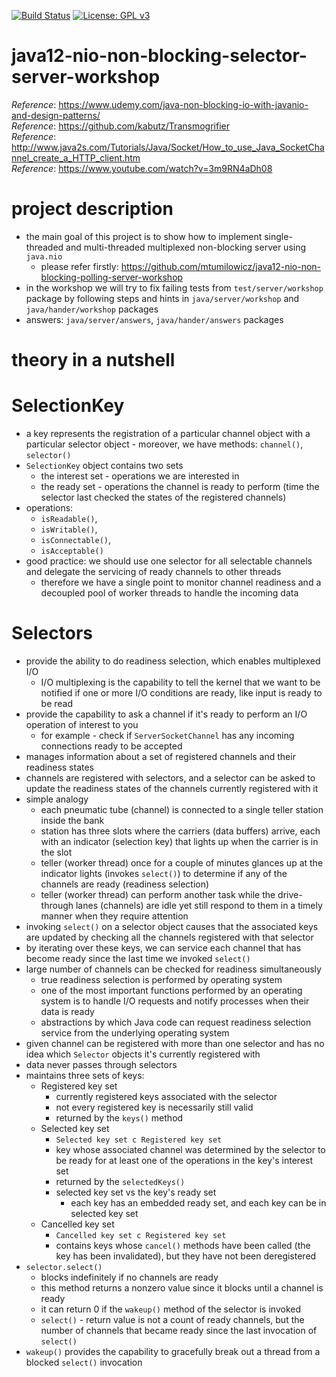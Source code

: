 [![Build Status](https://travis-ci.com/mtumilowicz/java12-nio-non-blocking-selector-server-workshop.svg?branch=master)](https://travis-ci.com/mtumilowicz/java12-nio-non-blocking-selector-server-workshop)
[![License: GPL v3](https://img.shields.io/badge/License-GPLv3-blue.svg)](https://www.gnu.org/licenses/gpl-3.0)

# java12-nio-non-blocking-selector-server-workshop

_Reference_: https://www.udemy.com/java-non-blocking-io-with-javanio-and-design-patterns/  
_Reference_: https://github.com/kabutz/Transmogrifier  
_Reference_: http://www.java2s.com/Tutorials/Java/Socket/How_to_use_Java_SocketChannel_create_a_HTTP_client.htm  
_Reference_: https://www.youtube.com/watch?v=3m9RN4aDh08

# project description
* the main goal of this project is to show how to implement single-threaded and multi-threaded 
multiplexed non-blocking server using `java.nio`
    * please refer firstly: https://github.com/mtumilowicz/java12-nio-non-blocking-polling-server-workshop
* in the workshop we will try to fix failing tests from `test/server/workshop` package by following steps and hints in
`java/server/workshop` and `java/hander/workshop` packages
* answers: `java/server/answers`, `java/hander/answers` packages

# theory in a nutshell
# SelectionKey
* a key represents the registration of a particular channel object with a
  particular selector object - moreover, we have methods: `channel()`, `selector()`
* `SelectionKey` object contains two sets
    * the interest set - operations we are interested in
    * the ready set - operations the channel is ready to perform (time the selector last checked the states 
    of the registered channels)
* operations:
    * `isReadable()`,
    * `isWritable()`, 
    * `isConnectable()`,
    * `isAcceptable()`
* good practice: we should use one selector for all selectable channels and delegate the servicing of ready 
channels to other threads
  * therefore we have a single point to monitor channel readiness and a decoupled pool of worker threads to handle 
  the incoming data
      
# Selectors
* provide the ability to do readiness selection, which enables multiplexed I/O
    * I/O multiplexing is the capability to tell the kernel that we want to be notified if one or more I/O conditions 
    are ready, like input is ready to be read
* provide the capability to ask a channel if it's ready to perform an I/O operation of interest to you
  * for example - check if `ServerSocketChannel` has any incoming connections ready to be accepted
* manages information about a set of registered channels and their readiness states
* channels are registered with selectors, and a selector can be asked to update the readiness states of the 
  channels currently registered with it
* simple analogy
    * each pneumatic tube (channel) is connected to a single teller station inside the bank
    * station has three slots where the carriers (data buffers) arrive, each with an indicator (selection key) that 
    lights up when the carrier is in the slot
    * teller (worker thread) once for a couple of minutes glances up at the indicator lights (invokes `select()`) 
    to determine if any of the channels are ready (readiness selection) 
    * teller (worker thread) can perform another task while the drive-through lanes (channels) are idle yet 
    still respond to them in a timely manner when they require attention
* invoking `select()` on a selector object causes that the associated keys are updated by checking all the channels 
registered with that selector
* by iterating over these keys, we can service each channel that has become ready since the last time we invoked 
`select()`
* large number of channels can be checked for readiness simultaneously
    * true readiness selection is performed by operating system
    * one of the most important functions performed by an operating system is to handle 
    I/O requests and notify processes when their data is ready 
    * abstractions by which Java code can request readiness selection service from the 
    underlying operating system
* given channel can be registered with more than one selector and has no idea which
  `Selector` objects it's currently registered with
* data never passes through selectors
* maintains three sets of keys:
    * Registered key set
        * currently registered keys associated with the selector
        * not every registered key is necessarily still valid
        * returned by the `keys()` method 
    * Selected key set
        * `Selected key set c Registered key set`
        * key whose associated channel was determined by the selector to be ready for at least one of the 
        operations in the key's interest set
        * returned by the `selectedKeys()`
        * selected key set vs the key's ready set 
            * each key has an embedded ready set, and each key can be in selected key set
    * Cancelled key set
        * `Cancelled key set c Registered key set`
        * contains keys whose `cancel()` methods have been called (the key has been invalidated), 
        but they have not been deregistered     
* `selector.select()`
    * blocks indefinitely if no channels are ready
    * this method returns a nonzero value since it blocks until a channel is ready
    * it can return 0 if the `wakeup()` method of the selector is invoked
  * `select()` - return value is not a count of ready channels, but the number of channels
      that became ready since the last invocation of `select()`
* `wakeup()` provides the capability to gracefully break out a thread from a blocked `select()` invocation
